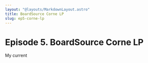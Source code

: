 ```yaml
---
layout: "@layouts/MarkdownLayout.astro"
title: BoardSource​​​ ​Corne LP
slug: ep5-corne-lp
---
```


# Episode 5. BoardSource Corne LP

My current
